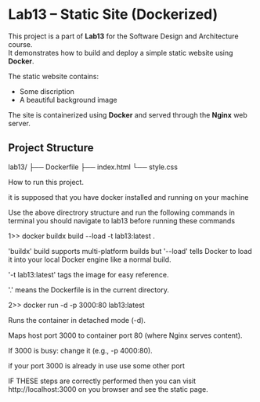 # Lab13 – Static Site (Dockerized)

This project is a part of **Lab13** for the Software Design and Architecture course.  
It demonstrates how to build and deploy a simple static website using **Docker**.

The static website contains:
- Some discription 
- A beautiful background image

The site is containerized using **Docker** and served through the **Nginx** web server.

## Project Structure

lab13/
├── Dockerfile
├── index.html
└── style.css

How to run this project.

it is supposed that you have docker installed and running on your machine

Use the above directrory structure and run the following commands in terminal
you should navigate to lab13 before running these commands

1>>     docker buildx build --load -t lab13:latest .

'buildx' build supports multi-platform builds 
but 
'--load' tells Docker to load it into your local Docker engine like a normal build.

'-t lab13:latest' tags the image for easy reference.

'.' means the Dockerfile is in the current directory.


2>>     docker run -d -p 3000:80 lab13:latest   

Runs the container in detached mode (-d).

Maps host port 3000 to container port 80 (where Nginx serves content).

If 3000 is busy: change it (e.g., -p 4000:80).

if your port 3000 is already in use use some other port




IF THESE steps are correctly performed then you can visit http://localhost:3000
on you browser and see the static page.
 
